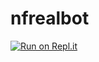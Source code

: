 # nfrealbot
[![Run on Repl.it](https://repl.it/badge/github/IronCodez/nfrealbot)](https://repl.it/github/IronCodez/nfrealbot)